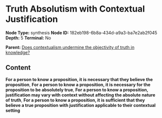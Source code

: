 # Truth Absolutism with Contextual Justification

**Node Type:** synthesis
**Node ID:** 182eb198-6b8a-434d-a9a3-ba7e2ab2f045
**Depth:** 5
**Terminal:** No

**Parent:** [Does contextualism undermine the objectivity of truth in knowledge?](does-contextualism-undermine-the-objectivity-of-truth-in-knowledge-antithesis-7f9c5554-3d18-449c-9b22-207bf02a0fd5.md)

## Content

**For a person to know a proposition, it is necessary that they believe the proposition**, **For a person to know a proposition, it is necessary for the proposition to be absolutely true**, **For a person to know a proposition, justification may vary with context without affecting the absolute nature of truth**, **For a person to know a proposition, it is sufficient that they believe a true proposition with justification applicable to their contextual setting**
